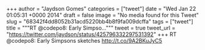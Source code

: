 
+++
author = "Jaydson Gomes"
categories = ["tweet"]
date = "Wed Jan 22 01:05:31 +0000 2014"
draft = false
image = "No media found for this Tweet"
slug = "68342f4dd8052b31acd5220bb4b8f9fa009dcffa"
tags = ["tweet"]
title = """RT @codepo8: Early Simpso..."""
tweet = true
tweet_url = "https://twitter.com/jaydson/status/425796332297531392"
+++
RT @codepo8: Early Simpsons sketches http://t.co/9A2BKuJyC5
